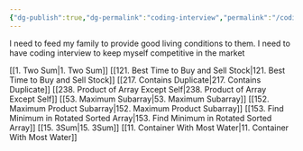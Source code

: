 ```yaml
---
{"dg-publish":true,"dg-permalink":"coding-interview","permalink":"/coding-interview/"}
---
```


I need to feed my family to provide good living conditions to them. I need to have coding interview to keep myself competitive in the market

[[1. Two Sum\|1. Two Sum]]
[[121. Best Time to Buy and Sell Stock\|121. Best Time to Buy and Sell Stock]]
[[217. Contains Duplicate\|217. Contains Duplicate]]
[[238. Product of Array Except Self\|238. Product of Array Except Self]]
[[53. Maximum Subarray\|53. Maximum Subarray]]
[[152. Maximum Product Subarray\|152. Maximum Product Subarray]]
[[153. Find Minimum in Rotated Sorted Array\|153. Find Minimum in Rotated Sorted Array]]
[[15. 3Sum\|15. 3Sum]]
[[11. Container With Most Water\|11. Container With Most Water]]
